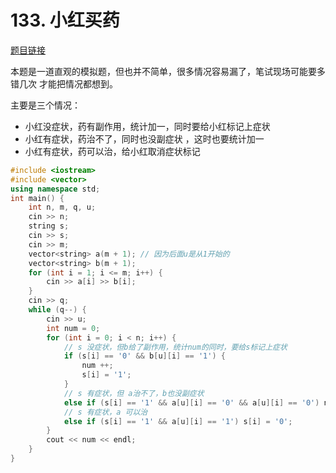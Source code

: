 
# 133. 小红买药 

[题目链接](https://kamacoder.com/problempage.php?pid=1210)

本题是一道直观的模拟题，但也并不简单，很多情况容易漏了，笔试现场可能要多错几次 才能把情况都想到。 

主要是三个情况： 

* 小红没症状，药有副作用，统计加一，同时要给小红标记上症状
* 小红有症状，药治不了，同时也没副症状 ，这时也要统计加一
* 小红有症状，药可以治，给小红取消症状标记  


```CPP
#include <iostream>
#include <vector>
using namespace std;
int main() {
    int n, m, q, u;
    cin >> n;
    string s;
    cin >> s;
    cin >> m;
    vector<string> a(m + 1); // 因为后面u是从1开始的
    vector<string> b(m + 1);
    for (int i = 1; i <= m; i++) {
        cin >> a[i] >> b[i];
    }
    cin >> q;
    while (q--) {
        cin >> u;
        int num = 0;
        for (int i = 0; i < n; i++) {
            // s 没症状，但b给了副作用，统计num的同时，要给s标记上症状
            if (s[i] == '0' && b[u][i] == '1') {
                num ++;
                s[i] = '1';
            } 
            // s 有症状，但 a治不了，b也没副症状 
            else if (s[i] == '1' && a[u][i] == '0' && a[u][i] == '0') num++;
            // s 有症状，a 可以治 
            else if (s[i] == '1' && a[u][i] == '1') s[i] = '0';
        }
        cout << num << endl;
    }
}
```
